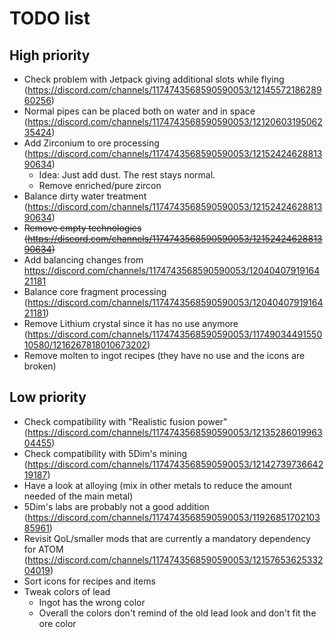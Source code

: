 # TODO list
## High priority
- Check problem with Jetpack giving additional slots while flying (https://discord.com/channels/1174743568590590053/1214557218628960256)
- Normal pipes can be placed both on water and in space (https://discord.com/channels/1174743568590590053/1212060319506235424)
- Add Zirconium to ore processing (https://discord.com/channels/1174743568590590053/1215242462881390634)
  - Idea: Just add dust. The rest stays normal.
  - Remove enriched/pure zircon
- Balance dirty water treatment (https://discord.com/channels/1174743568590590053/1215242462881390634)
- ~~Remove empty technologies (https://discord.com/channels/1174743568590590053/1215242462881390634)~~
- Add balancing changes from https://discord.com/channels/1174743568590590053/1204040791916421181
- Balance core fragment processing (https://discord.com/channels/1174743568590590053/1204040791916421181)
- Remove Lithium crystal since it has no use anymore (https://discord.com/channels/1174743568590590053/1174903449155010580/1216267818010673202)
- Remove molten to ingot recipes (they have no use and the icons are broken)

## Low priority
- Check compatibility with "Realistic fusion power" (https://discord.com/channels/1174743568590590053/1213528601996304455)
- Check compatibility with 5Dim's mining (https://discord.com/channels/1174743568590590053/1214273973664219187)
- Have a look at alloying (mix in other metals to reduce the amount needed of the main metal)
- 5Dim's labs are probably not a good addition (https://discord.com/channels/1174743568590590053/1192685170210385961)
- Revisit QoL/smaller mods that are currently a mandatory dependency for ATOM (https://discord.com/channels/1174743568590590053/1215765362533204019)
- Sort icons for recipes and items
- Tweak colors of lead
  - Ingot has the wrong color
  - Overall the colors don't remind of the old lead look and don't fit the ore color